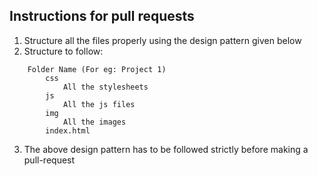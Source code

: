 ## Instructions for pull requests

1. Structure all the files properly using the design pattern given below
2. Structure to follow:
```
    Folder Name (For eg: Project 1)
        css
            All the stylesheets
        js
            All the js files
        img
            All the images
        index.html
```
3. The above design pattern has to be followed strictly before making a pull-request
